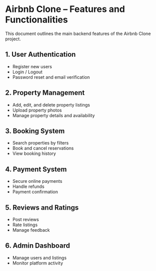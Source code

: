 # Airbnb Clone – Features and Functionalities

This document outlines the main backend features of the Airbnb Clone project.

## 1. User Authentication
- Register new users
- Login / Logout
- Password reset and email verification

## 2. Property Management
- Add, edit, and delete property listings
- Upload property photos
- Manage property details and availability

## 3. Booking System
- Search properties by filters
- Book and cancel reservations
- View booking history

## 4. Payment System
- Secure online payments
- Handle refunds
- Payment confirmation

## 5. Reviews and Ratings
- Post reviews
- Rate listings
- Manage feedback

## 6. Admin Dashboard
- Manage users and listings
- Monitor platform activity
